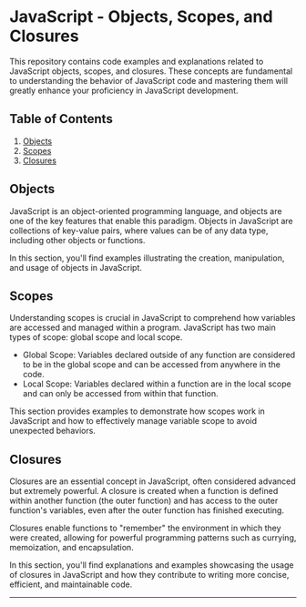 # JavaScript - Objects, Scopes, and Closures

This repository contains code examples and explanations related to JavaScript objects, scopes, and closures. These concepts are fundamental to understanding the behavior of JavaScript code and mastering them will greatly enhance your proficiency in JavaScript development.

## Table of Contents

1. [Objects](#objects)
2. [Scopes](#scopes)
3. [Closures](#closures)

## Objects

JavaScript is an object-oriented programming language, and objects are one of the key features that enable this paradigm. Objects in JavaScript are collections of key-value pairs, where values can be of any data type, including other objects or functions.

In this section, you'll find examples illustrating the creation, manipulation, and usage of objects in JavaScript.

## Scopes

Understanding scopes is crucial in JavaScript to comprehend how variables are accessed and managed within a program. JavaScript has two main types of scope: global scope and local scope.

- Global Scope: Variables declared outside of any function are considered to be in the global scope and can be accessed from anywhere in the code.
- Local Scope: Variables declared within a function are in the local scope and can only be accessed from within that function.

This section provides examples to demonstrate how scopes work in JavaScript and how to effectively manage variable scope to avoid unexpected behaviors.

## Closures

Closures are an essential concept in JavaScript, often considered advanced but extremely powerful. A closure is created when a function is defined within another function (the outer function) and has access to the outer function's variables, even after the outer function has finished executing.

Closures enable functions to "remember" the environment in which they were created, allowing for powerful programming patterns such as currying, memoization, and encapsulation.

In this section, you'll find explanations and examples showcasing the usage of closures in JavaScript and how they contribute to writing more concise, efficient, and maintainable code.

---

